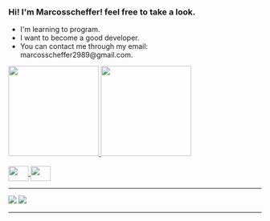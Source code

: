 ### Hi! I'm Marcosscheffer! feel free to take a look.
<ul>
  <li>I'm learning to program.</li>
  <li>I want to become a good developer.</li>
  <li>You can contact me through my email: marcosscheffer2989@gmail.com.</li>
</ul>

<div>
  <a href="https://github.com/marcosscheffer">
  <img height="180em" src="https://github-readme-stats.vercel.app/api?username=marcosscheffer&show_icons=true&theme=dracula&include_all_commits=true&count_private=true"/>
  <img height="180em" src="https://github-readme-stats.vercel.app/api/top-langs/?username=marcosscheffer&layout=compact&langs_count=7&theme=dracula"/>
</div>
  
  <div style="display: inline_block"><br>
  
  <img align="center" alt="" height="30" width="40" src="https://cdn.jsdelivr.net/gh/devicons/devicon/icons/python/python-original.svg" />
  <img align="center" alt="" height="30" width="40" src="https://cdn.jsdelivr.net/gh/devicons/devicon/icons/python/python-original.svg" />

</div>
<hr>
  <div> 
  <a href="https://www.instagram.com/marcos_vini2989/" target="_blank"><img src="https://img.shields.io/badge/-Instagram-%23E4405F?style=for-the-badge&logo=instagram&logoColor=white"></a>
  <a href = "https://gmail.com/" target="_blank"><img src="https://img.shields.io/badge/-Gmail-%23333?style=for-the-badge&logo=gmail&logoColor=white"></a>
  </div>
<hr>
